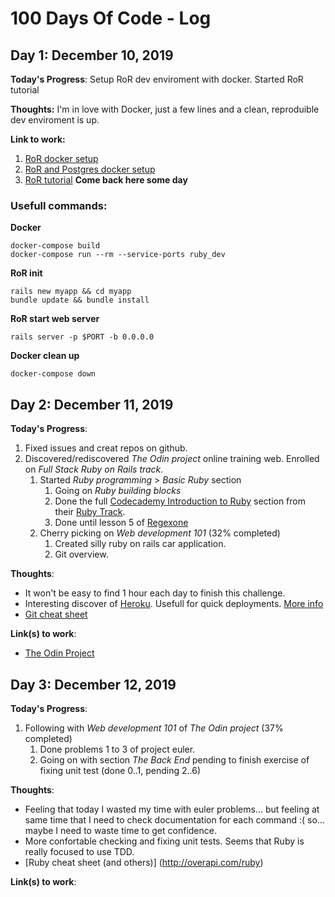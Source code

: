 # 100 Days Of Code - Log

## Day 1: December 10, 2019

**Today's Progress**: Setup RoR dev enviroment with docker. Started RoR tutorial

**Thoughts:** I'm in love with Docker, just a few lines and a clean, reproduible dev enviroment is up.

**Link to work:** 
1. [RoR docker setup](https://www.freecodecamp.org/news/painless-rails-development-environment-setup-with-docker/)
1. [RoR and Postgres docker setup](https://medium.com/better-programming/setting-up-rails-with-postgres-using-docker-426c853e8590)
1. [RoR tutorial](https://www.freecodecamp.org/news/lets-create-an-intermediate-level-ruby-on-rails-application-d7c6e997c63f/) **Come back here some day**

### Usefull commands:
**Docker**
```
docker-compose build
docker-compose run --rm --service-ports ruby_dev
```
**RoR init**
```
rails new myapp && cd myapp
bundle update && bundle install
```
**RoR start web server**
```
rails server -p $PORT -b 0.0.0.0
```
**Docker clean up**
```
docker-compose down
```

## Day 2: December 11, 2019

**Today's Progress**: 
1. Fixed issues and creat repos on github.
1. Discovered/rediscovered _The Odin project_ online training web. Enrolled on _Full Stack Ruby on Rails track_.
   1. Started _Ruby programming_ > _Basic Ruby_ section
      1. Going on _Ruby building blocks_
      1. Done the full [Codecademy Introduction to Ruby](https://www.codecademy.com/courses/learn-ruby/lessons/introduction-to-ruby/) section from their [Ruby Track](https://www.codecademy.com/catalog/language/ruby).
      1. Done until lesson 5 of [Regexone](https://regexone.com/lesson/repeating_characters?)
   1. Cherry picking on _Web development 101_ (32% completed)
      1. Created silly ruby on rails car application.
      1. Git overview.

**Thoughts**: 
* It won't be easy to find 1 hour each day to finish this challenge.
* Interesting discover of [Heroku](https://www.heroku.com/). Usefull for quick deployments. [More info](https://www.theodinproject.com/courses/web-development-101/lessons/your-first-rails-application?ref=lnav#step-2-initialize-git-and-push-to-github)
* [Git cheat sheet](https://education.github.com/git-cheat-sheet-education.pdf)

**Link(s) to work**:
* [The Odin Project](https://www.theodinproject.com/)

## Day 3: December 12, 2019

**Today's Progress**: 
1. Following with _Web development 101_ of _The Odin project_ (37% completed)
   1. Done problems 1 to 3 of project euler.
   1. Going on with section _The Back End_ pending to finish exercise of fixing unit test (done 0..1, pending 2..6)

**Thoughts**:
* Feeling that today I wasted my time with euler problems... but feeling at same time that I need to check documentation for each command :( so... maybe I need to waste time to get confidence.
* More confortable checking and fixing unit tests. Seems that Ruby is really focused to use TDD.
* [Ruby cheat sheet (and others)] (http://overapi.com/ruby)

**Link(s) to work**: